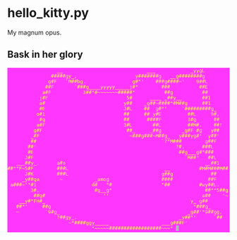 # hello_kitty.py
My magnum opus.

## Bask in her glory
![Screenshot](https://raw.githubusercontent.com/josh-perry/hello_kitty.py/master/screenshot.gif)
